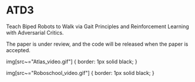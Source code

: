 # ATD3
Teach Biped Robots to Walk via Gait Principles and Reinforcement Learning with Adversarial Critics.

The paper is under review, and the code will be released when the paper is accepted. 


img[src~="Atlas_video.gif"] {
   border: 1px solid black;
}

img[src~="Roboschool_video.gif"] {
   border: 1px solid black;
}
